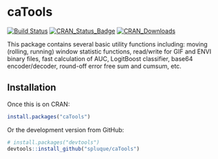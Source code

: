 # caTools

[![Build Status](https://travis-ci.org/spluque/caTools.svg?branch=master)](https://travis-ci.org/spluque/caTools)
[![CRAN_Status_Badge](http://www.r-pkg.org/badges/version/caTools)](http://www.r-pkg.org/pkg/caTools)
[![CRAN_Downloads](http://cranlogs.r-pkg.org/badges/caTools)](http://www.r-pkg.org/pkg/caTools)

This package contains several basic utility functions including: moving
(rolling, running) window statistic functions, read/write for GIF and ENVI
binary files, fast calculation of AUC, LogitBoost classifier, base64
encoder/decoder, round-off error free sum and cumsum, etc.

## Installation

Once this is on CRAN:

```R
install.packages("caTools")
```

Or the development version from GitHub:

```R
# install.packages("devtools")
devtools::install_github("spluque/caTools")
```
